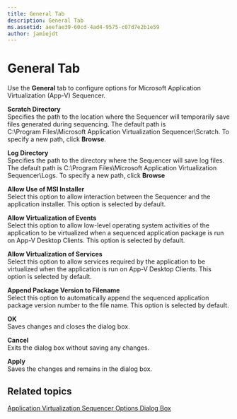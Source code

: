 ```yaml
---
title: General Tab
description: General Tab
ms.assetid: aeefae39-60cd-4ad4-9575-c07d7e2b1e59
author: jamiejdt
---
```


# General Tab


Use the **General** tab to configure options for Microsoft Application Virtualization (App-V) Sequencer.

<a href="" id="scratch-directory"></a>**Scratch Directory**  
Specifies the path to the location where the Sequencer will temporarily save files generated during sequencing. The default path is C:\\Program Files\\Microsoft Application Virtualization Sequencer\\Scratch. To specify a new path, click **Browse**.

<a href="" id="log-directory"></a>**Log Directory**  
Specifies the path to the directory where the Sequencer will save log files. The default path is C:\\Program Files\\Microsoft Application Virtualization Sequencer\\Logs. To specify a new path, click **Browse**

<a href="" id="allow-use-of-msi-installer"></a>**Allow Use of MSI Installer**  
Select this option to allow interaction between the Sequencer and the application installer. This option is selected by default.

<a href="" id="allow-virtualization-of-events"></a>**Allow Virtualization of Events**  
Select this option to allow low-level operating system activities of the application to be virtualized when a sequenced application package is run on App-V Desktop Clients. This option is selected by default.

<a href="" id="allow-virtualization-of-services"></a>**Allow Virtualization of Services**  
Select this option to allow services required by the application to be virtualized when the application is run on App-V Desktop Clients. This option is selected by default.

<a href="" id="append-package-version-to-filename"></a>**Append Package Version to Filename**  
Select this option to automatically append the sequenced application package version number to the file name. This option is selected by default.

<a href="" id="ok"></a>**OK**  
Saves changes and closes the dialog box.

<a href="" id="cancel"></a>**Cancel**  
Exits the dialog box without saving any changes.

<a href="" id="apply"></a>**Apply**  
Saves the changes and remains in the dialog box.

## Related topics


[Application Virtualization Sequencer Options Dialog Box](application-virtualization-sequencer-options-dialog-box.md)

 

 





